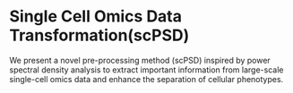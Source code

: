 # Single Cell Omics Data Transformation(scPSD)
We present a novel pre-processing method (scPSD) inspired by power spectral density analysis to extract important information from large-scale single-cell omics data and enhance the separation of cellular phenotypes.
